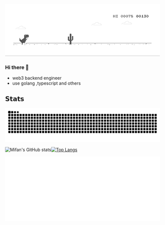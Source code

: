 ![Dino](dino.gif)

### Hi there 👋
- web3 backend engineer
- use golang ,typescript and others

## 𝗦𝘁𝗮𝘁𝘀

<picture>
  <source media="(prefers-color-scheme: dark)" srcset="https://raw.githubusercontent.com/mifanTeddy/mifanTeddy/output/github-contribution-grid-snake-dark.svg">
  <source media="(prefers-color-scheme: light)" srcset="https://raw.githubusercontent.com/mifanTeddy/mifanTeddy/output/github-contribution-grid-snake.svg">
  <img alt="github contribution grid snake animation" src="https://raw.githubusercontent.com/mifanTeddy/mifanTeddy/output/github-contribution-grid-snake.svg">
</picture>

![Mifan's GitHub stats](https://github-readme-stats-teal-omega.vercel.app/api?username=mifanTeddy&count_private=true&hide=stars&include_all_commits=true&rank_icon=github&show_icons=true&hide_rank=true)[![Top Langs](https://github-readme-stats-teal-omega.vercel.app/api/top-langs/?username=mifanTeddy&layout=compact)](https://github.com/anuraghazra/github-readme-stats) 


![Isocalendar](https://github.com/mifanTeddy/metrics/blob/master/metrics.plugin.isocalendar.svg)




<!--
**mifanTeddy/mifanTeddy** is a ✨ _special_ ✨ repository because its `README.md` (this file) appears on your GitHub profile.

Here are some ideas to get you started:

- 🔭 I’m currently working on ...
- 🌱 I’m currently learning ...
- 👯 I’m looking to collaborate on ...
- 🤔 I’m looking for help with ...
- 💬 Ask me about ...
- 📫 How to reach me: ...
- 😄 Pronouns: ...
- ⚡ Fun fact: ...
-->

